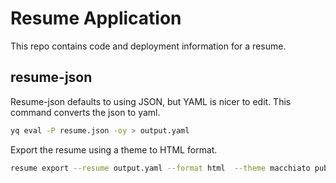 # Resume Application
This repo contains code and deployment information for a resume.

## resume-json

Resume-json defaults to using JSON, but YAML is nicer to edit. This command converts the json to yaml.
```bash
yq eval -P resume.json -oy > output.yaml
```
Export the resume using a theme to HTML format.
```bash
resume export --resume output.yaml --format html  --theme macchiato public/index.html
```
